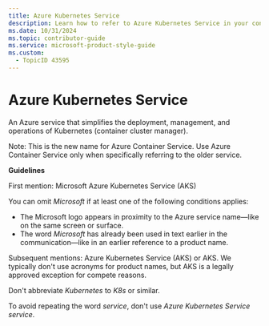 ```yaml
---
title: Azure Kubernetes Service
description: Learn how to refer to Azure Kubernetes Service in your content.
ms.date: 10/31/2024
ms.topic: contributor-guide
ms.service: microsoft-product-style-guide
ms.custom:
  - TopicID 43595
---
```



# Azure Kubernetes Service

An Azure service that simplifies the deployment, management, and operations of Kubernetes (container cluster manager).

Note: This is the new name for Azure Container Service. Use Azure Container Service only when specifically referring to the older service.

**Guidelines**

First mention: Microsoft Azure Kubernetes Service (AKS)

You can omit *Microsoft* if at least one of the following conditions applies:

- The Microsoft logo appears in proximity to the Azure service name—like on the same screen or surface.
- The word *Microsoft* has already been used in text earlier in the communication—like in an earlier reference to a product name.

Subsequent mentions: Azure Kubernetes Service (AKS) or AKS. We typically don't use acronyms for product names, but AKS is a legally approved exception for compete reasons.

Don't abbreviate *Kubernetes* to *K8s* or similar.

To avoid repeating the word *service*, don't use *Azure Kubernetes Service service*.

